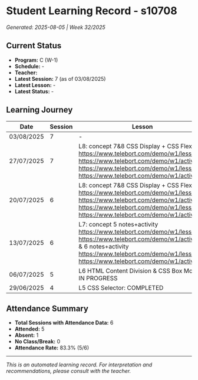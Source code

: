# Student Learning Record - s10708
*Generated: 2025-08-05 | Week 32/2025*

## Current Status
- **Program:** C (W-1)
- **Schedule:**  -
- **Teacher:** 
- **Latest Session:** 7 (as of 03/08/2025)
- **Latest Lesson:** -
- **Latest Status:** -

## Learning Journey
| Date | Session | Lesson | Attendance | Progress |
|------|---------|--------|------------|----------|
| 03/08/2025 | 7 | - | - | - |
| 27/07/2025 | 7 | L8: concept 7&8 CSS Display + CSS Flexbox https://www.telebort.com/demo/w1/lesson/7  https://www.telebort.com/demo/w1/activity/7  https://www.telebort.com/demo/w1/lesson/8 https://www.telebort.com/demo/w1/activity/8  | Soumiya | Completed |
| 20/07/2025 | 6 | L8: concept 7&8 CSS Display + CSS Flexbox https://www.telebort.com/demo/w1/lesson/7  https://www.telebort.com/demo/w1/activity/7  https://www.telebort.com/demo/w1/lesson/8 https://www.telebort.com/demo/w1/activity/8  | Absent | - |
| 13/07/2025 | 6 | L7: concept 5 notes+activity https://www.telebort.com/demo/w1/lesson/5 https://www.telebort.com/demo/w1/activity/5 & 6 notes+activity https://www.telebort.com/demo/w1/lesson/6 https://www.telebort.com/demo/w1/activity/6  | Soumiya | Completed |
| 06/07/2025 | 5 | L6 HTML Content Division & CSS Box Model: IN PROGRESS | Soumiya | In Progress |
| 29/06/2025 | 4 | L5 CSS Selector: COMPLETED | Soumiya | - |

## Attendance Summary
- **Total Sessions with Attendance Data:** 6
- **Attended:** 5
- **Absent:** 1
- **No Class/Break:** 0
- **Attendance Rate:** 83.3% (5/6)

---
*This is an automated learning record. For interpretation and recommendations, please consult with the teacher.*